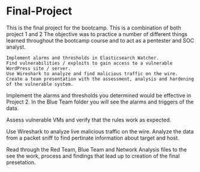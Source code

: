 # Final-Project
This is the final project for the bootcamp. This is a combination of both project 1 and 2
The objective was to practice a number of different things learned throughout the bootcamp course and to act as a pentester and SOC analyst.

    Implement alarms and thresholds in Elasticsearch Watcher.
    Find vulnerabilities / exploits to gain access to a vulnerable WordPress site / server.
    Use Wireshark to analyze and find malicious traffic on the wire.
    Create a team presentation with the assessment, analysis and hardening of the vulnerable system.
Implement the alarms and thresholds you determined would be effective in Project 2. In the Blue Team folder you will see the alarms and triggers of the data. 

Assess vulnerable VMs and verify that the rules work as expected.

Use Wireshark to analyze live malicious traffic on the wire. Analyze the data from a packet sniff to find pertinate information about target and host.

Read through the Red Team, Blue Team and Network Analysis files to the see the work, process and findings that lead up to creation of the final presetation.
